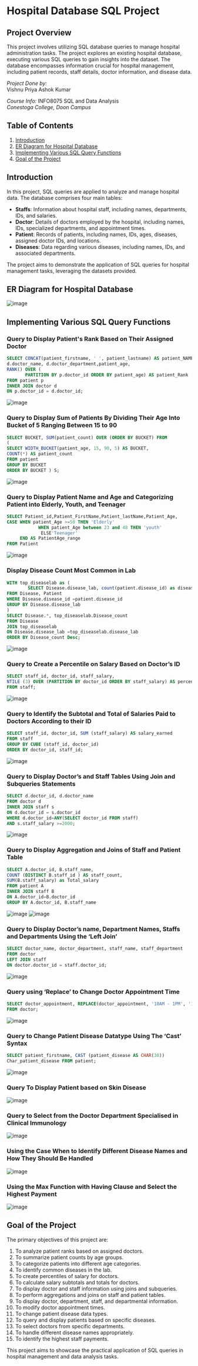 # Hospital Database SQL Project

## Project Overview

This project involves utilizing SQL database queries to manage hospital administration tasks. The project explores an existing hospital database, executing various SQL queries to gain insights into the dataset. The database encompasses information crucial for hospital management, including patient records, staff details, doctor information, and disease data.

*Project Done by:*  
Vishnu Priya Ashok Kumar  

*Course Info:* INFO8075 SQL and Data Analysis    
*Conestoga College, Doon Campus*

## Table of Contents

1. [Introduction](#introduction)
2. [ER Diagram for Hospital Database](#er-diagram-for-hospital-database)
3. [Implementing Various SQL Query Functions](#implementing-various-sql-query-functions)
4. [Goal of the Project](#goal-of-the-project)

## Introduction

In this project, SQL queries are applied to analyze and manage hospital data. The database comprises four main tables:

- **Staffs**: Information about hospital staff, including names, departments, IDs, and salaries.
- **Doctor**: Details of doctors employed by the hospital, including names, IDs, specialized departments, and appointment times.
- **Patient**: Records of patients, including names, IDs, ages, diseases, assigned doctor IDs, and locations.
- **Diseases**: Data regarding various diseases, including names, IDs, and associated departments.

The project aims to demonstrate the application of SQL queries for hospital management tasks, leveraging the datasets provided.

## ER Diagram for Hospital Database

![image](https://github.com/priya-ak/Hospital-Database-SQL-Analysis/assets/67804361/8cde1855-c605-4266-b799-452729a365bb)


## Implementing Various SQL Query Functions

### Query to Display Patient's Rank Based on Their Assigned Doctor
```sql
SELECT CONCAT(patient_firstname, ' ', patient_lastname) AS patient_NAME, 
d.doctor_name, d.doctor_department,patient_age,
RANK() OVER (
	   PARTITION BY p.doctor_id ORDER BY patient_age) AS patient_Rank
FROM patient p
INNER JOIN doctor d
ON p.doctor_id = d.doctor_id;

```
![image](https://github.com/priya-ak/Hospital-Database-SQL-Analysis/assets/67804361/77348c1c-50a1-405e-8431-b68ba3e368f6)

### Query to Display Sum of Patients By Dividing Their Age Into Bucket of 5 Ranging Between 15 to 90
```sql
SELECT BUCKET, SUM(patient_count) OVER (ORDER BY BUCKET) FROM
(
SELECT WIDTH_BUCKET(patient_age, 15, 90, 5) AS BUCKET,
COUNT(*) AS patient_count
FROM patient
GROUP BY BUCKET
ORDER BY BUCKET ) S;

```
![image](https://github.com/priya-ak/Hospital-Database-SQL-Analysis/assets/67804361/75d3ae6a-832e-4686-93e4-04e6e791e48d)

### Query to Display Patient Name and Age and Categorizing Patient into Elderly, Youth, and Teenager
```sql
SELECT Patient_id,Patient_FirstName,Patient_lastName,Patient_Age,
CASE WHEN patient_Age >=50 THEN 'Elderly'
          	WHEN patient_Age between 23 and 48 THEN 'youth'
         	 ELSE'Teenager'
 	 END AS PatientAge_range
FROM Patient

```
![image](https://github.com/priya-ak/Hospital-Database-SQL-Analysis/assets/67804361/59f2998b-a383-4837-bc96-8961633d8cc1)

### Display Disease Count Most Common in Lab
```sql
WITH top_diseaselab as (
        SELECT Disease.disease_lab, count(patient.disease_id) as disease_count
FROM Disease, Patient
WHERE Disease.disease_id =patient.disease_id
GROUP BY Disease.disease_lab
)
SELECT Disease.*, top_diseaselab.Disease_count
FROM Disease
JOIN top_diseaselab
ON Disease.disease_lab =top_diseaselab.disease_lab
ORDER BY Disease_count Desc;

```
![image](https://github.com/priya-ak/Hospital-Database-SQL-Analysis/assets/67804361/b2455c7f-6eec-4f6e-8c4f-477e9cf2c54b)

### Query to Create a Percentile on Salary Based on Doctor’s ID
```sql
SELECT staff_id, doctor_id, staff_salary,
NTILE (3) OVER (PARTITION BY doctor_id ORDER BY staff_salary) AS percentile
FROM staff;

```
![image](https://github.com/priya-ak/Hospital-Database-SQL-Analysis/assets/67804361/05ccc6ac-9917-4d79-9f9f-54c3d6617fa2)

### Query to Identify the Subtotal and Total of Salaries Paid to Doctors According to their ID
```sql
SELECT staff_id, doctor_id, SUM (staff_salary) AS salary_earned 
FROM staff
GROUP BY CUBE (staff_id, doctor_id)
ORDER BY doctor_id, staff_id;
```
![image](https://github.com/priya-ak/Hospital-Database-SQL-Analysis/assets/67804361/8c4416c9-07aa-47fc-ba54-e5be34aeb82b)

### Query to Display Doctor’s and Staff Tables Using Join and Subqueries Statements
```sql
SELECT d.doctor_id, d.doctor_name
FROM doctor d
INNER JOIN staff s
ON d.doctor_id = s.doctor_id
WHERE d.doctor_id=ANY(SELECT doctor_id FROM staff)
AND s.staff_salary >=2000;

```
![image](https://github.com/priya-ak/Hospital-Database-SQL-Analysis/assets/67804361/1645b1b7-c4a9-4841-8f30-3583315e7059)

### Query to Display Aggregation and Joins of Staff and Patient Table
```sql
SELECT A.doctor_id, B.staff_name,
COUNT (DISTINCT B.staff_id ) AS staff_count,
SUM(B.staff_salary) as Total_salary
FROM patient A
INNER JOIN staff B
ON A.doctor_id=B.doctor_id
GROUP BY A.doctor_id, B.staff_name

```
![image](https://github.com/priya-ak/Hospital-Database-SQL-Analysis/assets/67804361/c6722037-3b9b-4dce-9808-eb5c41641a52)
![image](https://github.com/priya-ak/Hospital-Database-SQL-Analysis/assets/67804361/14066ec0-091f-4f1b-9618-98d4bc349d7f)


### Query to Display Doctor’s name, Department Names, Staffs and Departments Using the ‘Left Join’
```sql
SELECT doctor_name, doctor_department, staff_name, staff_department 
FROM doctor   
LEFT JOIN staff  
ON doctor.doctor_id = staff.doctor_id; 

```
![image](https://github.com/priya-ak/Hospital-Database-SQL-Analysis/assets/67804361/a6bd6d82-335e-4df3-ab10-f494cd575247)

### Query using ‘Replace’ to Change Doctor Appointment Time
```sql
SELECT doctor_appointment, REPLACE(doctor_appointment, '10AM - 1PM', '10AM - 12PM')
FROM doctor;

```
![image](https://github.com/priya-ak/Hospital-Database-SQL-Analysis/assets/67804361/4b49f1e5-9cd8-43eb-918f-53966c9a3432)

### Query to Change Patient Disease Datatype Using The ‘Cast’ Syntax
```sql
SELECT patient_firstname, CAST (patient_disease AS CHAR(30))  
Char_patient_disease FROM patient;
```
![image](https://github.com/priya-ak/Hospital-Database-SQL-Analysis/assets/67804361/a6a13469-c3ce-466d-b487-d5a1c0945181)


### Query To Display Patient based on Skin Disease
![image](https://github.com/priya-ak/Hospital-Database-SQL-Analysis/assets/67804361/413de5e5-4364-49a0-b806-baf235f37ef6)


### Query to Select from the Doctor Department Specialised in Clinical Immunology
![image](https://github.com/priya-ak/Hospital-Database-SQL-Analysis/assets/67804361/5651da98-5f26-463a-acd5-f590c3d92a6e)


### Using the Case When to Identify Different Disease Names and How They Should Be Handled
![image](https://github.com/priya-ak/Hospital-Database-SQL-Analysis/assets/67804361/4b70868d-b8ea-4253-ad5f-5ae8c7f2aa71)


### Using the Max Function with Having Clause and Select the Highest Payment
![image](https://github.com/priya-ak/Hospital-Database-SQL-Analysis/assets/67804361/58450fc6-e317-48fd-8272-2d0b488482b6)


## Goal of the Project

The primary objectives of this project are:

1. To analyze patient ranks based on assigned doctors.
2. To summarize patient counts by age groups.
3. To categorize patients into different age categories.
4. To identify common diseases in the lab.
5. To create percentiles of salary for doctors.
6. To calculate salary subtotals and totals for doctors.
7. To display doctor and staff information using joins and subqueries.
8. To perform aggregations and joins on staff and patient tables.
9. To display doctor, department, staff, and departmental information.
10. To modify doctor appointment times.
11. To change patient disease data types.
12. To query and display patients based on specific diseases.
13. To select doctors from specific departments.
14. To handle different disease names appropriately.
15. To identify the highest staff payments.

This project aims to showcase the practical application of SQL queries in hospital management and data analysis tasks.

